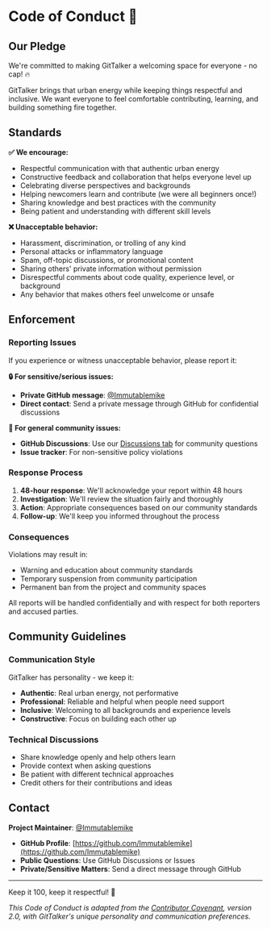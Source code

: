 # Code of Conduct 💯

## Our Pledge

We're committed to making GitTalker a welcoming space for everyone - no cap! 🔥

GitTalker brings that urban energy while keeping things respectful and inclusive. We want everyone to feel comfortable contributing, learning, and building something fire together.

## Standards

**✅ We encourage:**

- Respectful communication with that authentic urban energy
- Constructive feedback and collaboration that helps everyone level up
- Celebrating diverse perspectives and backgrounds
- Helping newcomers learn and contribute (we were all beginners once!)
- Sharing knowledge and best practices with the community
- Being patient and understanding with different skill levels

**❌ Unacceptable behavior:**

- Harassment, discrimination, or trolling of any kind
- Personal attacks or inflammatory language
- Spam, off-topic discussions, or promotional content
- Sharing others' private information without permission
- Disrespectful comments about code quality, experience level, or background
- Any behavior that makes others feel unwelcome or unsafe

## Enforcement

### Reporting Issues

If you experience or witness unacceptable behavior, please report it:

**🔒 For sensitive/serious issues:**
- **Private GitHub message**: [@Immutablemike](https://github.com/Immutablemike) 
- **Direct contact**: Send a private message through GitHub for confidential discussions

**📢 For general community issues:**
- **GitHub Discussions**: Use our [Discussions tab](https://github.com/Immutablemike/gittalker/discussions) for community questions
- **Issue tracker**: For non-sensitive policy violations

### Response Process

1. **48-hour response**: We'll acknowledge your report within 48 hours
2. **Investigation**: We'll review the situation fairly and thoroughly  
3. **Action**: Appropriate consequences based on our community standards
4. **Follow-up**: We'll keep you informed throughout the process

### Consequences

Violations may result in:

- Warning and education about community standards
- Temporary suspension from community participation
- Permanent ban from the project and community spaces

All reports will be handled confidentially and with respect for both reporters and accused parties.

## Community Guidelines

### Communication Style

GitTalker has personality - we keep it:

- **Authentic**: Real urban energy, not performative
- **Professional**: Reliable and helpful when people need support
- **Inclusive**: Welcoming to all backgrounds and experience levels
- **Constructive**: Focus on building each other up

### Technical Discussions

- Share knowledge openly and help others learn
- Provide context when asking questions
- Be patient with different technical approaches
- Credit others for their contributions and ideas

## Contact

**Project Maintainer**: [@Immutablemike](https://github.com/Immutablemike)

- **GitHub Profile**: [https://github.com/Immutablemike](https://github.com/Immutablemike)
- **Public Questions**: Use GitHub Discussions or Issues
- **Private/Sensitive Matters**: Send a direct message through GitHub

---

Keep it 100, keep it respectful! 💯

*This Code of Conduct is adapted from the [Contributor Covenant](https://www.contributor-covenant.org/), version 2.0, with GitTalker's unique personality and communication preferences.*